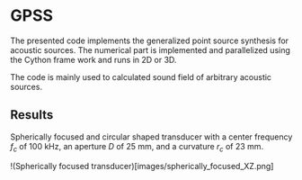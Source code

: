 # GPSS

The presented code implements the generalized point source synthesis for acoustic sources. The numerical part is implemented and parallelized using the Cython frame work and runs in 2D or 3D. 

The code is mainly used to calculated sound field of arbitrary acoustic sources.

## Results

Spherically focused and circular shaped transducer with a center frequency $f_{c}$ of 100 kHz, an aperture $D$ of 25 mm, and a curvature $r_{c}$ of 23 mm. 

!(Spherically focused transducer)[images/spherically_focused_XZ.png]
